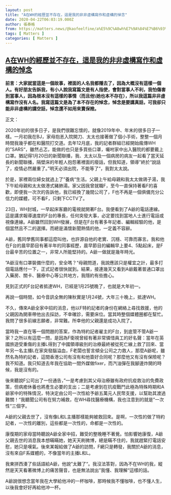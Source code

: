 ```yaml
---
layout: post
title: "A在WH的經歷並不存在，這是我的非非虛構寫作和虛構的悼念"
date: 2020-04-22T06:03:19.000Z
author: 張泰格
from: https://matters.news/@kaofeelfine/a%E5%9C%A8wh%E7%9A%84%E7%B6%93%E6%AD%B7%E4%B8%A6%E4%B8%8D%E5%AD%98%E5%9C%A8-%E9%80%99%E6%98%AF%E6%88%91%E7%9A%84%E9%9D%9E%E9%9D%9E%E8%99%9B%E6%A7%8B%E5%AF%AB%E4%BD%9C%E5%92%8C%E8%99%9B%E6%A7%8B%E7%9A%84%E6%82%BC%E5%BF%B5-bafyreia4dfsj6hj5vhw4xlkheh3saaerhr2obon4eceg45qytvdn4r4jjq
tags: [ Matters ]
categories: [ Matters ]
---
```

<!--1587535399000-->
[A在WH的經歷並不存在，這是我的非非虛構寫作和虛構的悼念](https://matters.news/@kaofeelfine/a%E5%9C%A8wh%E7%9A%84%E7%B6%93%E6%AD%B7%E4%B8%A6%E4%B8%8D%E5%AD%98%E5%9C%A8-%E9%80%99%E6%98%AF%E6%88%91%E7%9A%84%E9%9D%9E%E9%9D%9E%E8%99%9B%E6%A7%8B%E5%AF%AB%E4%BD%9C%E5%92%8C%E8%99%9B%E6%A7%8B%E7%9A%84%E6%82%BC%E5%BF%B5-bafyreia4dfsj6hj5vhw4xlkheh3saaerhr2obon4eceg45qytvdn4r4jjq)
------

<div>
<p><strong>前言：大家就當這是一個故事，裡面的人名我都隱去了，因為大概沒有這樣一個人。有好朋友告訴我，有小人說我寫篇文是有人指使，會對當事人不利，我怕傷害到當事人，因為根本沒有這樣的事情（而且他\她也本不存在），所以我這篇非非虛構寫作沒有人名。我寫這篇文是為了本不存在的悼念，悼念是要講真話，可我卻只能非非虛構的講空話，悼念還不如用來賣保險。</strong></p><p>正文：</p><p>2020年初的很多日子，是我們很難忘懷的，就像2019年中、年末的很多日子一樣。一月初我在BJ，家母抱恙入院開刀、太太也接著做了個小手術，整整一個月時間我幾乎都在和醫院打交道。去年12月底，我的記者群組已經開始瘋傳WH的”SARS“，雖然忐忑，能做的也只是多買些口罩，囑咐家中出入醫院的都要戴上口罩。猶記得1月20日的新聞聯播，我、太太以及一個病房的病友一起看了當天延長的新聞聯播，隔壁床的年輕人抱怨著裡面的廢話，但我知道，領導”終於“說話了，疫情必然嚴重了。”明天必須出院，不能等了“，我對太太說。</p><p>於是，家裡兩位婦女就過上了”養病“生活。父親上午給母親和我太太做鴿子湯，我下午給母親和太太做港式豬肺湯。家父因我曾就職F，至今一直保持著看F的喜歡，即便我一次次的告訴他，我已經換了幾間公司了，F也不再是一個俱備充分公信力的媒體，可不看F，只剩下CCTV了。</p><p>23日，WH封城，一早起床客廳的電視就開著F台。我便看到了A爺的電話連線。這是講求報導速度的F台的專長，任何突發大事，必定要找到當地人士進行電話或視像連線。A爺雖然回到WH發展，但是在F台有著多年記者、編輯經驗的他，是個當然且不二的選擇。而總是滿懷新聞熱情的他，一定義不容辭。</p><p>A爺，舊同學舊同事都這麼叫他，也許源自他的老實、沉穩、可靠而寡言。我和他在F台的晨早節目有著半年的同事經歷，晨早節目的編輯早上要4、5點起床，是F台最辛苦的位置之一，非常人所能堅持的。A爺一做就是幾年時光。</p><p>”A爺沒有口罩裝備什麼的，安全嗎？“母親問道，我說應該只是權宜之計，最多打個電話應付一下，正式記者很快就到。結果，接連幾天又看到A爺戴著普通口罩出入藥房、關卡、醫療中心等公共地方，我隱約有些擔心。</p><p>見到正式的F台記者抵達WH，已經是1月25號晚了，也就是大年初一。</p><p>再說一個時間，如今音訊全無的陳秋實是1月24號，大年三十晚上，抵達WH。</p><p>不久，傳來A爺全家中招的消息，他以F特約記者的身份在網絡上尋找救援，他的父親因為開車帶他出去採訪，不幸確診，需要床位。當其時整個媒體圈都在幫忙。我問了很多前線志願者，非常難。所幸他的父親還是成功入院了。</p><p>當時我一直在等一個問題的答案，作為特約記者雇主的F台，到底管不管A爺一家？之所以有這麼一問，是因為F衛視曾經有著非常憐惜員工的好名聲：當年在英國旅遊受重傷的主播L得到了中國領導級別的治療最終被從死亡線上救了回來、當年另一名主播L在家突發腦溢血，F老闆也誓言傾全公司之力救人，那麼A爺呢，雖然名為特約記者，這間香港公司有沒有和他簽好合同呢？那麼他又有沒有保險呢？我不知道。我只知道去年我在協助一間外媒做fixer，而汽油彈在我腳邊炸開的時候，我是沒有的。</p><p>後來聽說F公司出了一份通告，”一是考慮到其父母治療雖有政府抗疫救治的免費政策，但病癒休養也將產生必要的支出；二是考慮到在抗疫戰鬥此極為特殊時期和A爺家中的特殊情況，特決定由公司一次性給予爺五萬元人民幣支援，以幫助其渡過難關！“我聽聞公司有在努力補救，在WH尋找醫療機構，我也注意到的就是”一次性“三個字。</p><p>A爺的父親去世了，沒有像L和L主播那樣能夠被救回來。是啊，一次性的做了特約記者，一次性的離別，這些都是一次性的，命都是一次性的。</p><p>康復期的家母當時聽說A爺全家中招，難受的整晚睡不著覺。怕影響她康復，A爺父親去世的消息我本想瞞瞞她，她天天刷微博，總是瞞不住的，我就趕緊打電話安慰，她只是嘆氣。後來某報給做了A爺的訪問，F網只是轉發，我關於A爺的消息，沒有來自F系媒體的，不像當年的主播L和L。</p><p>我東拼西湊了些話語給A爺，他說”太難了“。我沒法答對，因為不在WH的我，縱然是天天看著微博上的痛苦聲音，也是無法說出”我懂、我理解“這樣的話。</p><p>A爺說很想念當年我在大學給他冲的一杯咖啡，那時候我不懂咖啡，也不懂人生，以後我會好好再給他冲一杯。</p><p><br></p><p><br></p><p><br></p>
</div>
